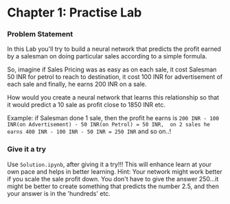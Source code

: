 <h1>Chapter 1: Practise Lab</h1>

<h3>Problem Statement</h3>

In this Lab you'll try to build a neural network that predicts the profit earned by a salesman on doing particular sales according to a simple formula.

So, imagine if Sales Pricing was as easy as on each sale, it cost Salesman 50 INR for petrol to reach to destination, it cost 100 INR for advertisement of each sale and finally, he earns 200 INR on a sale.

How would you create a neural network that learns this relationship so that it would predict a 10 sale as profit close to 1850 INR etc.

Example: if Salesman done 1 sale, then the profit he earns is `200 INR - 100 INR(on Advertisement) - 50 INR(on Petrol) = 50 INR,  on 2 sales he earns 400 INR - 100 INR - 50 INR = 250 INR` and so on..!

 <h3>Give it a try</h3>
 
 Use `Solution.ipynb`, after giving it a try!!! This will enhance learn at your own pace and helps in better learning.
 Hint: Your network might work better if you scale the sale profit down. You don't have to give the answer 250...it might be better to create something that predicts the number 2.5, and then your answer is in the 'hundreds' etc.
 
